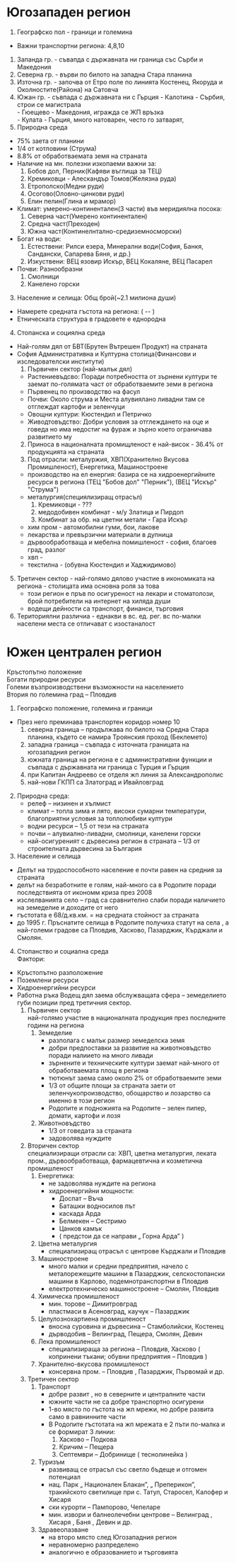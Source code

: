 # Югозападен регион
1. Географско пол - граници и големина 
- Важни транспортни региона: 4,8,10
 1. Запанда гр. - съвапда с държавната ни граница със Сърби и Македония 
 2. Северна гр. - върви по билото на западна Стара планина
 3. Източна гр. - започва от Етро поле по линията Костенец, Якоруда и Околностите(Района) на Сатовча
 4. Южан гр. - съвпада с държавната ни с Гърция
 		- Калотина - Сърбия, строи се магистрала  
		- Гюещево - Македония, игражда се ЖП връзка  
		- Кулата - Гърция, много натоварен, често го затварят,  
2. Природна среда 
 - 75% заета от планини
 - 1/4 от котловини (Струма)
 - 8.8% от обработваемата земя на страната
 - Наличие на мн. полезни изкопаеми важни за:
    1. Бобов дол, Перник(Кафяви въглища за ТЕЦ)
	2. Кремиковци - Алескандър Томов(Желязна руда)
	3. Етрополско(Медни руди)
	4. Осогово(Оловно-цинкови руди)
	5. Елин пелин(Глина и мрамор)
 - Климат: умерено-континентален(3 части) във меридиялна посока: 
    1. Северна част(Умерено континентален)
    2. Средна част(Преходен)
    3. Южна част(Континелнтално-средиземносморски)
 - Богат на води: 
    1. Естествени: Рилси езера, Минерални води{София, Банкя, Сандански, Сапарева Бяня, и др.}
	2. Изкуствени: ВЕЦ язовир Искър, ВЕЦ Кокаляне, ВЕЦ Пасарел
 - Почви: Разнообразни
    1. Смолници
    2. Канелено горски
3. Население и селища: Общ брой(~2.1 милиона души)
 - Намерете средната гъстота на региона: ( -- )
 - Етническата структура в градовете е еднородна
4. Стопанска и социялна среда 
 - Най-голям дял от БВТ(Брутен Вътрешен Продукт) на страната
 - София Административна и Културна столица(Финансови и изследователски институти)
   1. Първичен сектор (най-малък дял)
     - Растениевъдсво: Поради потребността от зърнени култури те заемат по-голямата част от обработваемите земи в региона 
	 - Първенец по производство на фасул
	 - Почви: Около струма и Места алувиялано ливадни там се отглеждат картофи и зеленчуци 
	 - Овощни култури: Кюстендил и Петричко 
	 - Живодтовъдство: Добри условия за отглеждането на оце и говеда но има недостиг на фураж и зърно което ограничава развитието му
   2. Приноса в националната промищленост е най-висок - 36.4% от продукцията на страната
   3. Под отрасли: металуржия, ХВП(Хранително Вкусова Промишленост), Енергетика, Машиностроене
    - производство на ел енергия: базира се на хидроенергийните ресурси в региона (ТЕЦ "Бобов дол" "Перник"), (ВЕЦ "Искър" "Струма")
	- металургия(специялизиращ отрасъл)
	  1. Кремиковци - ???
	  2. медодобивен комбинат - м/у Златица и Пирдоп
	  3. Комбинат за обр. на цветни метали - Гара Искър
	- хим пром - автомобилни гуми, бои, лакове
	- лекарства и превързични материали в дупница
	- дървообработваща и мебелна помишленост - софия, благоев град, разлог
	- хвп - 
	- текстилна - (обувна Кюстендил и Хаджидимово) 
 5. Третичен сектор - най-голямо дялово участие в икономиката на региона - столицата има основна роля за това 
 	- този регион е пръв по осигуреност на лекари и стоматолози, брой потребители на интернет на хиляда души 
	- водещи дейности са транспорт, финанси, търговия
 6. Териториялни различиа - еднакви в вс. ед. рег. вс по-малки населени места се отличават с изостаналост

# Южен централен регион
Кръстопътно положение  
Богати природни ресурси  
Големи възпроизводствени възможности на населението  
Втория по големина град – Пловдив

1. Географско положение, големина и граници  
 - През него преминава транспортен коридор номер 10
	1. северна граница – продължава по билото на Средна Стара планина, където се намира Троянския проход (Беклемето)
	2. западна граница – съвпада с източната границата на югозападния регион
	3. южната граница на региона е с административни функции и съвпада с държавната ни граница с Турция и Гърция
	4. при Капитан Андреево се отделя жп линия за Александрополис
	5. най-нови ГКПП са Златоград и Ивайловград
2. Природна среда:
	- релеф – низинен и хълмист
	- климат – топла зима и лято, високи сумарни температури, благоприятни условия за топлолюбиви култури
	- водни ресурси – 1,5 от тези на страната
	- почви – алувиално-ливадни, смолници, канелени горски
	- най-осигуреният с дървесина регион в страната – 1/3 от строителната дървесина за България  
3. Население и селища
  - Делът на трудоспособното население е почти равен на средния за страната
  - делът на безработните е голям, най-много са в Родопите поради последствията от икономм криза през 2008
  - изслелванията село – град са сравнително слаби поради наличието на земеделие и доходите от него
  - гъстотата е 68/д.кв.км. = на средната стойност за страната
  - до 1995 г. Пръснатите селища в Родопите получиха статут на села , а най-големи градове са Пловдив, Хасково, Пазарджик, Кърджали и Смолян.
4. Стопанство и социална среда  
Фактори:
 - Кръстопътно разположение
 - Поземлени ресурси
 - Хидроенергийни ресурси
 - Работна ръка
 Водещ дял заема обслужващата сфера – земеделието губи позиции пред третичния сектор.
    1. Първичен сектор  
        най-голямо участие в националната продукция през последните години на региона
        1. Земеделие
            - разполага с малък размер земеделска земя
            - добри предпоставки за развитие на животновъдство поради налиието на много ливади
            - зърнените и техническите култури заемат най-много от обработваемата площ в региона
            - тютюнът заема само около 2% от обработваемите земи
            - 1/3 от общите площи за страната заети от зеленчукопроизводство, обощарство и лозарство са именно в този регион
            - Родопите и подножията на Родопите – зелен пипер, домати, картофи и лозя
        2. Животновъдство 
            - 1/3 от говедата за страната
            - задоволява нуждите 
    2. Вторичен сектор  
        специализиращи отрасли са: ХВП, цветна металургия, леката пром., дървообработваща, фармацевтична и козметична промишленост
        1. Енергетика:
            - не задоволява нуждите на региона
            - хидроенергийни мощности:
                - Доспат – Въча
                - Баташки водносилов път
                - каскада Арда
                - Белмекен – Сестримо
                - Цанков камък 
                - ( предстои да се направи „ Горна Арда” )
        2. Цветна металургия
            - специализиращ отрасъл с центрове Кърджали и Пловдив
         3. Машиностроене
            - много малки и средни предприятия, начело с металорежещите машини в Пазарджик, селскостопански машини в Карлово, подемнотранспортни в Пловдив
            - електротехническо машиностроене – Смолян, Пловдив
        4. Химическа промишленост
            - мин. торове – Димитровград
            - пластмаси в Асеновград, каучук – Пазарджик
        5. Целулознохартиена промишленост
            - вносна суровина и дървесина – Стамболийски, Костенец
            - дърводобив – Велинград, Пещера, Смолян, Девин
        6. Лека промишленост
            - специализираща за региона – Пловдив, Хасково ( копринени тъкани; обувни предприятия – Пловдив )
        7. Хранително-вкусова промишленост
            - консервна пром. – Пловдив , Пазарджик, Първомай и др.
    3. Третичен сектор
        1. Транспорт 
            - добре развит , но в северните и централните части
            - южните части не са добре транспортно осигурени
            - 1-во място по гъстота на жп мрежи, но добре развита само в равнинните части
            - В Родопите гъстотата на жп мрежата е 2 пъти по-малка и се формират 3 линии: 
                1. Хасково – Подкова
                2. Кричим – Пещера
                3. Септември – Добринище ( теснолинейка )
        2. Туризъм
            - развиващ се отрасъл със светло бъдеще и отгомен потенциал
            - нац. Парк „ Национален Блакан”, „ Преперикон”, тракийското светилище при с. Татул, Старосел, Калофер и Хисаря
            - ски курорти – Пампорово, Чепеларе
            - мин. извори и балнеолечебни центрове – Велинград , Хисаря , Баня , Девин и др.
        3. Здравеопазване 
            - на второ място след Югозападния регион
            - неравномерно разпределено 
            - аналогично е образованието и търговията 
